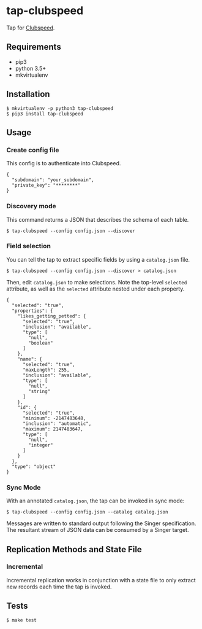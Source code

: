 
# tap-clubspeed

Tap for [Clubspeed](https://www.clubspeed.com/).

## Requirements

- pip3
- python 3.5+
- mkvirtualenv

## Installation

```
$ mkvirtualenv -p python3 tap-clubspeed
$ pip3 install tap-clubspeed
```

## Usage

### Create config file

This config is to authenticate into Clubspeed.

```
{
  "subdomain": "your_subdomain",
  "private_key": "********"
}
```

### Discovery mode

This command returns a JSON that describes the schema of each table.

```
$ tap-clubspeed --config config.json --discover
```

### Field selection

You can tell the tap to extract specific fields by using a `catalog.json` file.

```
$ tap-clubspeed --config config.json --discover > catalog.json
```

Then, edit `catalog.json` to make selections. Note the top-level `selected` attribute, as well as the `selected` attribute nested under each property.

```
{
  "selected": "true",
  "properties": {
    "likes_getting_petted": {
      "selected": "true",
      "inclusion": "available",
      "type": [
        "null",
        "boolean"
      ]
    },
    "name": {
      "selected": "true",
      "maxLength": 255,
      "inclusion": "available",
      "type": [
        "null",
        "string"
      ]
    },
    "id": {
      "selected": "true",
      "minimum": -2147483648,
      "inclusion": "automatic",
      "maximum": 2147483647,
      "type": [
        "null",
        "integer"
      ]
    }
  },
  "type": "object"
}
```

### Sync Mode

With an annotated `catalog.json`, the tap can be invoked in sync mode:

```
$ tap-clubspeed --config config.json --catalog catalog.json
```

Messages are written to standard output following the Singer specification. The resultant stream of JSON data can be consumed by a Singer target.


## Replication Methods and State File

### Incremental

Incremental replication works in conjunction with a state file to only extract new records each time the tap is invoked.


## Tests

```
$ make test
```
